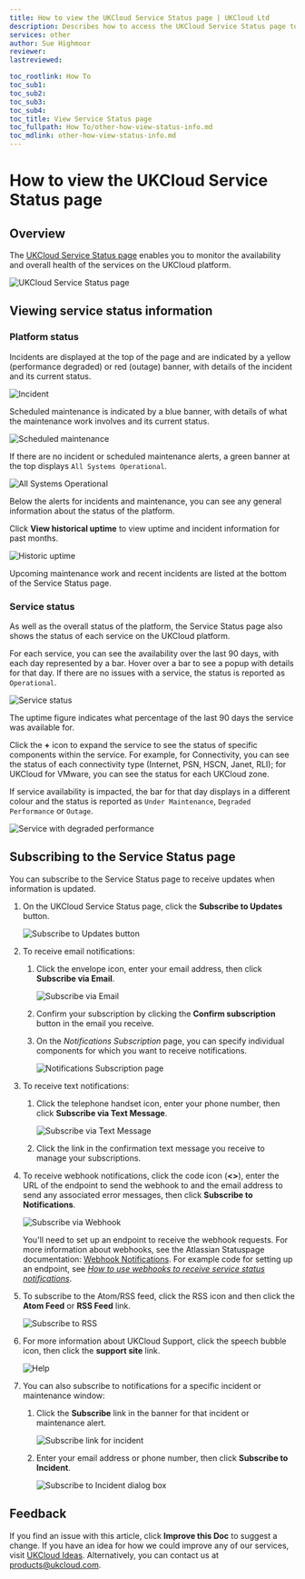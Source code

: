 ```yaml
---
title: How to view the UKCloud Service Status page | UKCloud Ltd
description: Describes how to access the UKCloud Service Status page to view information on the status of the services on the platform
services: other
author: Sue Highmoor
reviewer:
lastreviewed: 

toc_rootlink: How To
toc_sub1: 
toc_sub2:
toc_sub3:
toc_sub4:
toc_title: View Service Status page
toc_fullpath: How To/other-how-view-status-info.md
toc_mdlink: other-how-view-status-info.md
---
```


# How to view the UKCloud Service Status page

## Overview

The [UKCloud Service Status page](https://status.ukcloud.com) enables you to monitor the availability and overall health of the services on the UKCloud platform.

![UKCloud Service Status page](images/other-status-page.png)

## Viewing service status information

### Platform status

Incidents are displayed at the top of the page and are indicated by a yellow (performance degraded) or red (outage) banner, with details of the incident and its current status.

![Incident](images/other-status-incident.png)

Scheduled maintenance is indicated by a blue banner, with details of what the maintenance work involves and its current status.

![Scheduled maintenance](images/other-status-maintenance.png)

If there are no incident or scheduled maintenance alerts, a green banner at the top displays `All Systems Operational`.

![All Systems Operational](images/other-status-all-operational.png)

Below the alerts for incidents and maintenance, you can see any general information about the status of the platform.

Click **View historical uptime** to view uptime and incident information for past months.

![Historic uptime](images/other-status-history.png)

Upcoming maintenance work and recent incidents are listed at the bottom of the Service Status page.

### Service status

As well as the overall status of the platform, the Service Status page also shows the status of each service on the UKCloud platform.

For each service, you can see the availability over the last 90 days, with each day represented by a bar. Hover over a bar to see a popup with details for that day. If there are no issues with a service, the status is reported as `Operational`.

![Service status](images/other-status-service.png)

The uptime figure indicates what percentage of the last 90 days the service was available for.

Click the **+** icon to expand the service to see the status of specific components within the service. For example, for Connectivity, you can see the status of each connectivity type (Internet, PSN, HSCN, Janet, RLI); for UKCloud for VMware, you can see the status for each UKCloud zone.

If service availability is impacted, the bar for that day displays in a different colour and the status is reported as `Under Maintenance`, `Degraded Performance` or `Outage`.

![Service with degraded performance](images/other-status-outage.png)

## Subscribing to the Service Status page

You can subscribe to the Service Status page to receive updates when information is updated.

1. On the UKCloud Service Status page, click the **Subscribe to Updates** button.

    ![Subscribe to Updates button](images/other-status-btn-subscribe.png)

2. To receive email notifications:

    1. Click the envelope icon, enter your email address, then click **Subscribe via Email**.

        ![Subscribe via Email](images/other-status-notification-email.png)

    2. Confirm your subscription by clicking the **Confirm subscription** button in the email you receive.

    3. On the *Notifications Subscription* page, you can specify individual components for which you want to receive notifications.

        ![Notifications Subscription page](images/other-status-subscriptions.png)

3. To receive text notifications:

    1. Click the telephone handset icon, enter your phone number, then click **Subscribe via Text Message**.

        ![Subscribe via Text Message](images/other-status-notification-text.png)

    2. Click the link in the confirmation text message you receive to manage your subscriptions.

4. To receive webhook notifications, click the code icon (**<>**), enter the URL of the endpoint to send the webhook to and the email address to send any associated error messages, then click **Subscribe to Notifications**.

    ![Subscribe via Webhook](images/other-status-notification-webhook.png)

    You'll need to set up an endpoint to receive the webhook requests. For more information about webhooks, see the Atlassian Statuspage documentation: [Webhook Notifications](https://help.statuspage.io/help/webhook-notifications). For example code for setting up an endpoint, see [*How to use webhooks to receive service status notifications*](other-how-use-webhooks.md).

5. To subscribe to the Atom/RSS feed, click the RSS icon and then click the **Atom Feed** or **RSS Feed** link.

    ![Subscribe to RSS](images/other-status-notification-rss.png)

6. For more information about UKCloud Support, click the speech bubble icon, then click the **support site** link.

    ![Help](images/other-status-help.png)

7. You can also subscribe to notifications for a specific incident or maintenance window:

    1. Click the **Subscribe** link in the banner for that incident or maintenance alert.

        ![Subscribe link for incident](images/other-status-incident-subscribe.png)

    2. Enter your email address or phone number, then click **Subscribe to Incident**.

        ![Subscribe to Incident dialog box](images/other-status-subscribe-incident.png)

## Feedback

If you find an issue with this article, click **Improve this Doc** to suggest a change. If you have an idea for how we could improve any of our services, visit [UKCloud Ideas](https://ideas.ukcloud.com). Alternatively, you can contact us at <products@ukcloud.com>.
